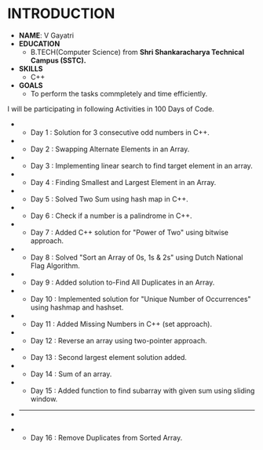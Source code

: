 # INTRODUCTION
* **NAME**: V Gayatri
* **EDUCATION**
  * B.TECH(Computer Science) from **Shri Shankaracharya Technical Campus (SSTC).**
* **SKILLS**
  * C++
* **GOALS**
  * To perform the tasks commpletely and time efficiently. 

I will be participating in following Activities in 100 Days of Code.

* - Day 1 : Solution for 3 consecutive odd numbers in C++.
* - Day 2 : Swapping Alternate Elements in an Array.
* - Day 3 : Implementing linear search to find target element in an array.
* - Day 4 : Finding Smallest and Largest Element in an Array.
* - Day 5 : Solved Two Sum using hash map in C++.
* - Day 6 : Check if a number is a palindrome in C++.
* - Day 7 : Added C++ solution for "Power of Two" using bitwise approach.
* - Day 8 : Solved "Sort an Array of 0s, 1s & 2s" using Dutch National Flag Algorithm.
* - Day 9 : Added solution to-Find All Duplicates in an Array.
* - Day 10 : Implemented solution for "Unique Number of Occurrences" using hashmap and hashset.
* - Day 11 : Added Missing Numbers in C++ (set approach).
* - Day 12 : Reverse an array using two-pointer approach.
* - Day 13 : Second largest element solution added.
* - Day 14 : Sum of an array.
* - Day 15 : Added function to find subarray with given sum using sliding window.
* - --
* - Day 16 : Remove Duplicates from Sorted Array.
